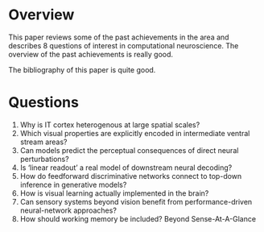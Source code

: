 # Overview
This paper reviews some of the past achievements in the area and describes 8 questions of interest in computational neuroscience. The overview of the past achievements is really good.

The bibliography of this paper is quite good.
# Questions
1. Why is IT cortex heterogenous at large spatial scales?
2. Which visual properties are explicitly encoded in intermediate ventral stream areas?
3. Can models predict the perceptual consequences of direct neural perturbations?
4. Is ‘linear readout’ a real model of downstream neural decoding?
5. How do feedforward discriminative networks connect to top-down inference in generative models?
6. How is visual learning actually implemented in the brain?
7. Can sensory systems beyond vision benefit from performance-driven neural-network approaches?
8. How should working memory be included? Beyond Sense-At-A-Glance





